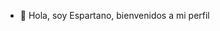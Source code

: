 - 👋 Hola, soy Espartano, bienvenidos a mi perfil

<!---
Espartano-ze/Espartano-ze is a ✨ special ✨ repository because its `README.md` (this file) appears on your GitHub profile.
You can click the Preview link to take a look at your changes.
--->
